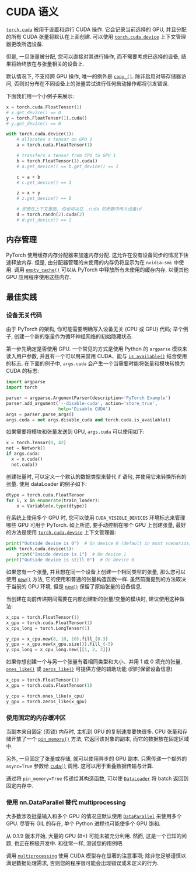 # CUDA 语义

[`torch.cuda`](../cuda.html#module-torch.cuda "torch.cuda") 被用于设置和运行 CUDA 操作. 它会记录当前选择的 GPU, 并且分配的所有 CUDA 张量将默认在上面创建. 可以使用 [`torch.cuda.device`](../cuda.html#torch.cuda.device "torch.cuda.device") 上下文管理器更改所选设备.

但是, 一旦张量被分配, 您可以直接对其进行操作, 而不需要考虑已选择的设备, 结果将始终放在与张量相关的设备上.

默认情况下, 不支持跨 GPU 操作, 唯一的例外是 [`copy_()`](../tensors.html#torch.Tensor.copy_ "torch.Tensor.copy_"). 除非启用对等存储器访问, 否则对分布在不同设备上的张量尝试进行任何启动操作都将引发错误.

下面我们用一个小例子来展示:

```py
x = torch.cuda.FloatTensor(1)
# x.get_device() == 0
y = torch.FloatTensor(1).cuda()
# y.get_device() == 0

with torch.cuda.device(1):
    # allocates a tensor on GPU 1
    a = torch.cuda.FloatTensor(1)

    # transfers a tensor from CPU to GPU 1
    b = torch.FloatTensor(1).cuda()
    # a.get_device() == b.get_device() == 1

    c = a + b
    # c.get_device() == 1

    z = x + y
    # z.get_device() == 0

    # 即使在上下文里面, 你也可以在 .cuda 的参数中传入设备id
    d = torch.randn(2).cuda(2)
    # d.get_device() == 2

```

## 内存管理

PyTorch 使用缓存内存分配器来加速内存分配. 这允许在没有设备同步的情况下快速释放内存. 但是, 由分配器管理的未使用的内存仍将显示为在 `nvidia-smi` 中使用. 调用 [`empty_cache()`](../cuda.html#torch.cuda.empty_cache "torch.cuda.empty_cache") 可以从 PyTorch 中释放所有未使用的缓存内存, 以便其他 GPU 应用程序使用这些内存.

## 最佳实践

### 设备无关代码

由于 PyTorch 的架构, 你可能需要明确写入设备无关 (CPU 或 GPU) 代码; 举个例子, 创建一个新的张量作为循环神经网络的初始隐藏状态.

第一步先确定是否使用 GPU. 一个常见的方式是使用 Python 的 `argparse` 模块来读入用户参数, 并且有一个可以用来禁用 CUDA、能与 [`is_available()`](../cuda.html#torch.cuda.is_available "torch.cuda.is_available") 结合使用的标志. 在下面的例子中, `args.cuda` 会产生一个当需要时能将张量和模块转换为 CUDA 的标志:

```py
import argparse
import torch

parser = argparse.ArgumentParser(description='PyTorch Example')
parser.add_argument('--disable-cuda', action='store_true',
                    help='Disable CUDA')
args = parser.parse_args()
args.cuda = not args.disable_cuda and torch.cuda.is_available()

```

如果需要将模块和张量发送到 GPU, `args.cuda` 可以使用如下:

```py
x = torch.Tensor(8, 42)
net = Network()
if args.cuda:
  x = x.cuda()
  net.cuda()

```

创建张量时, 可以定义一个默认的数据类型来替代 if 语句, 并使用它来转换所有的张量. 使用 dataLoader 的例子如下:

```py
dtype = torch.cuda.FloatTensor
for i, x in enumerate(train_loader):
    x = Variable(x.type(dtype))

```

在系统上使用多个 GPU 时, 您可以使用 `CUDA_VISIBLE_DEVICES` 环境标志来管理哪些 GPU 可用于 PyTorch. 如上所述, 要手动控制在哪个 GPU 上创建张量, 最好的方法是使用 [`torch.cuda.device`](../cuda.html#torch.cuda.device "torch.cuda.device") 上下文管理器:

```py
print("Outside device is 0")  # On device 0 (default in most scenarios)
with torch.cuda.device(1):
    print("Inside device is 1")  # On device 1
print("Outside device is still 0")  # On device 0

```

如果您有一个张量, 并且想在同一个设备上创建一个相同类型的张量, 那么您可以使用 [`new()`](../tensors.html#torch.Tensor.new "torch.Tensor.new") 方法, 它的使用和普通的张量构造函数一样. 虽然前面提到的方法取决于当前的 GPU 环境, 但是 [`new()`](../tensors.html#torch.Tensor.new "torch.Tensor.new") 保留了原始张量的设备信息.

当创建在向前传递期间需要在内部创建新的张量/变量的模块时, 建议使用这种做法:

```py
x_cpu = torch.FloatTensor(1)
x_gpu = torch.cuda.FloatTensor(1)
x_cpu_long = torch.LongTensor(1)

y_cpu = x_cpu.new(8, 10, 10).fill_(0.3)
y_gpu = x_gpu.new(x_gpu.size()).fill_(-5)
y_cpu_long = x_cpu_long.new([[1, 2, 3]])

```

如果你想创建一个与另一个张量有着相同类型和大小、并用 1 或 0 填充的张量, [`ones_like()`](../torch.html#torch.ones_like "torch.ones_like") 或 [`zeros_like()`](../torch.html#torch.zeros_like "torch.zeros_like") 可提供方便的辅助功能 (同时保留设备信息)

```py
x_cpu = torch.FloatTensor(1)
x_gpu = torch.cuda.FloatTensor(1)

y_cpu = torch.ones_like(x_cpu)
y_gpu = torch.zeros_like(x_gpu)

```

### 使用固定的内存缓冲区

当副本来自固定 (页锁) 内存时, 主机到 GPU 的复制速度要快很多. CPU 张量和存储开放了一个 [`pin_memory()`](../tensors.html#torch.Tensor.pin_memory "torch.Tensor.pin_memory") 方法, 它返回该对象的副本, 而它的数据放在固定区域中.

另外, 一旦固定了张量或存储, 就可以使用异步的 GPU 副本. 只需传递一个额外的 `async=True` 参数给 [`cuda()`](../tensors.html#torch.Tensor.cuda "torch.Tensor.cuda") 调用. 这可以用于重叠数据传输与计算.

通过将 `pin_memory=True` 传递给其构造函数, 可以使 [`DataLoader`](../data.html#torch.utils.data.DataLoader "torch.utils.data.DataLoader") 将 batch 返回到固定内存中.

### 使用 nn.DataParallel 替代 multiprocessing

大多数涉及批量输入和多个 GPU 的情况应默认使用 [`DataParallel`](../nn.html#torch.nn.DataParallel "torch.nn.DataParallel") 来使用多个 GPU. 尽管有 GIL 的存在, 单个 Python 进程也可能使多个 GPU 饱和.

从 0.1.9 版本开始, 大量的 GPU (8+) 可能未被充分利用. 然而, 这是一个已知的问题, 也正在积极开发中. 和往常一样, 测试您的用例吧.

调用 [`multiprocessing`](../multiprocessing.html#module-torch.multiprocessing "torch.multiprocessing") 使用 CUDA 模型存在显著的注意事项; 除非您足够谨慎以满足数据处理需求, 否则您的程序很可能会出现错误或未定义的行为.